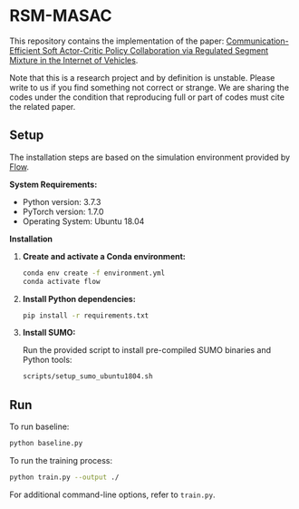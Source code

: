 # RSM-MASAC

This repository contains the implementation of the paper: [Communication-Efficient Soft Actor-Critic Policy Collaboration via Regulated Segment Mixture in the Internet of Vehicles](https://arxiv.org/abs/2312.10123).

Note that this is a research project and by definition is unstable. Please write to us if you find something not correct or strange. We are sharing the codes under the condition that reproducing full or part of codes must cite the related paper. 

## Setup

The installation steps are based on the simulation environment provided by [Flow](https://flow.readthedocs.io/en/latest/flow_setup.html#installing-flow-and-sumo).

**System Requirements:**

- Python version: 3.7.3
- PyTorch version: 1.7.0
- Operating System: Ubuntu 18.04

**Installation**

1. **Create and activate a Conda environment:**

    ```bash
    conda env create -f environment.yml
    conda activate flow
    ```

2. **Install Python dependencies:**

    ```bash
    pip install -r requirements.txt
    ```

3. **Install SUMO:**

    Run the provided script to install pre-compiled SUMO binaries and Python tools:

    ```bash
    scripts/setup_sumo_ubuntu1804.sh
    ```



## Run
To run baseline:
```bash
python baseline.py
```

To run the training process:

```bash
python train.py --output ./ 
```

For additional command-line options, refer to `train.py`.

